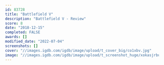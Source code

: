 ```yaml
---
id: 83728
title: "Battlefield V"
description: "Battlefield V - Review"
score: 8
date: "2018-12-15"
completed: FALSE
awards: []
modified_date: "2022-07-04"
screenshots: []
cover: "//images.igdb.com/igdb/image/upload/t_cover_big/co1xbv.jpg"
image: "//images.igdb.com/igdb/image/upload/t_screenshot_huge/xokasjrbubfkqtnvy9p3.jpg"
---
```

